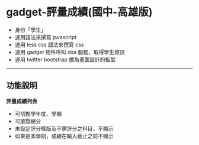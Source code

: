 gadget-評量成績(國中-高雄版)
==========================

* 身份「學生」
* 運用語法來撰寫 javascript
* 運用 less css 語法來撰寫 css
* 運用 gadget 物件呼叫 dsa 服務，取得學生資訊
* 運用 twitter bootstrap 做為畫面設計的板型


----------


功能說明
-------

**評量成績列表**

 - 可切換學年度、學期
 - 可瀏覽總分
 - 未設定評分樣版及不需評分之科目，不顯示
 - 如果是本學期，成績在輸入截止之前不顯示